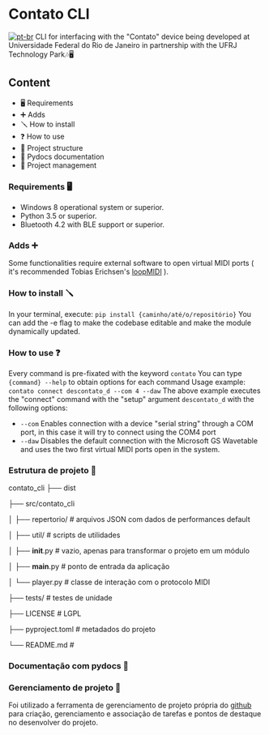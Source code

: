 # Contato CLI
[![pt-br](https://img.shields.io/badge/lang-en-red.svg)](https://github.com/partitura-encenada/contato_cli/blob/main/README.pt-br.md)
CLI for interfacing with the "Contato" device being developed at Universidade Federal do Rio de Janeiro in partnership with the UFRJ Technology Park🎶🖥️ 

## Content
* 🖥️ Requirements
* ➕ Adds
* 🪛 How to install 
* ❓ How to use
* 📁 Project structure
* 📄 Pydocs documentation
* 📌 Project management

### Requirements 🖥️
* Windows 8 operational system or superior.
* Python 3.5 or superior.
* Bluetooth 4.2 with BLE support or superior.

### Adds ➕
Some functionalities require external software to open virtual MIDI ports ( it's recommended Tobias Erichsen's [loopMIDI](https://www.tobias-erichsen.de/software/loopmidi.html) ).

### How to install 🪛
In your terminal, execute:
`pip install {caminho/até/o/repositório}`
You can add the -e flag to make the codebase editable and make the module dynamically updated.

### How to use ❓
Every command is pre-fixated with the keyword `contato`
You can type `{command} --help` to obtain options for each command
Usage example:
`contato connect descontato_d --com 4 --daw`
The above example executes the "connect" command with the "setup" argument `descontato_d` with the following options: 
* `--com` Enables connection with a device "serial string" through a COM port, in this case it will try to connect using the COM4 port
* `--daw` Disables the default connection with the Microsoft GS Wavetable and uses the two first virtual MIDI ports open in the system.

### Estrutura de projeto 📁 

contato_cli
├── dist

├── src/contato_cli

│ ├── repertorio/ # arquivos JSON com dados de performances default

│ ├── util/ # scripts de utilidades

│ ├── __init__.py # vazio, apenas para transformar o projeto em um módulo

│ ├── __main__.py # ponto de entrada da aplicação

│ └── player.py # classe de interação com o protocolo MIDI

├── tests/ # testes de unidade 

├── LICENSE # LGPL

├── pyproject.toml # metadados do projeto

└── README.md #

### Documentação com pydocs 📄

### Gerenciamento de projeto 📌
Foi utilizado a ferramenta de gerenciamento de projeto própria do [github](https://github.com/users/partitura-encenada/projects/2) para criação, gerenciamento e associação de tarefas e pontos de destaque no desenvolver do projeto.




